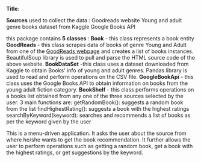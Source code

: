 **Title**:

**Sources** used to collect the data :
Goodreads website
Young and adult genre books dataset from Kaggle
Google Books API

this package contains **5 classes** : 
**Book** - this class represents a book entity
**GoodReads** - this class scrapes data of books of genre Young and Adult from one of the [GoodReads webpage](https://www.goodreads.com/list/show/43.Best_Young_Adult_Books) and creates a list of books instances. BeautifulSoup library is used to pull and parse the HTML source code of the above website.
**BookDataSet** -this class uses a dataset downloaded from Kaggle to obtain Books' info of young and adult genres. Pandas library is used to read and perform operations on the CSV file. 
**GoogleBookApi** - this class uses the Google Books API to obtain information on books from the young adult fiction category.
**BookShelf** - this class performs operations on a books list obtained from any one of the three sources selected by the user. 3 main functions are:
getRandomBook(): suggests a random book from the list
findHighestRating(): suggests a book with the highest ratings
searchByKeyword(keyword): searches and recommends a list of books as per the keyword given by the user

This is a menu-driven application. It asks the user about the source from where he/she wants to get the book recommendation. It further allows the user to perform operations such as getting a random book, get a book with the highest ratings, or get suggestions by the keyword.
